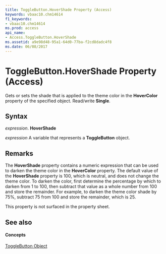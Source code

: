 ```yaml
---
title: ToggleButton.HoverShade Property (Access)
keywords: vbaac10.chm14614
f1_keywords:
- vbaac10.chm14614
ms.prod: access
api_name:
- Access.ToggleButton.HoverShade
ms.assetid: a9e98d48-95a1-64d0-77ba-f2cd8dadc4f8
ms.date: 06/08/2017
---
```



# ToggleButton.HoverShade Property (Access)

Gets or sets the shade that is applied to the theme color in the **HoverColor** property of the specified object. Read/write **Single**.


## Syntax

 _expression_. **HoverShade**

 _expression_ A variable that represents a **ToggleButton** object.


## Remarks

The **HoverShade** property contains a numeric expression that can be used to darken the theme color in the **HoverColor** property. The default value of the **HoverShade** property is 100, which is neutral, and does not change the theme color. To darken the color, first determine the percentage by which to darken from 1 to 100, then subtract that value as a whole number from 100 and store the remainder. For example, to darken the theme color shade by 75%, subtract 75 from 100 and store the remainder, which is 25.

This property is not surfaced in the property sheet.


## See also


#### Concepts


[ToggleButton Object](togglebutton-object-access.md)

